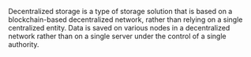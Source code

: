 Decentralized storage is a type of storage solution that is based on a blockchain-based decentralized network, rather than relying on a single centralized entity. Data is saved on various nodes in a decentralized network rather than on a single server under the control of a single authority.

